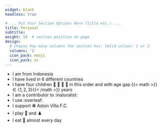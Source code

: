 ```yaml
---
widget: blank
headless: true

# ... Put Your Section Options Here (title etc.) ...
title: Personal
subtitle:
weight: 10  # section position on page
design:
  # Choose how many columns the section has. Valid values: 1 or 2.
  columns: '1'
  icon_pack: emoji
  icon_pack: ai
---
```

- I am from Indonesia
- I have lived in 6 different countries
- I have four children :boy: :girl: :boy: :girl: in this order and with age gap {{< math >}}$\in \{1,2,3\}${{< /math >}} years
- I am a contributor to :inaturalist:
- I use :overleaf:
- I support :soccer: Aston Villa F.C.
- I play :ping_pong: and :chess_pawn:
- I eat :ramen: almost every day
